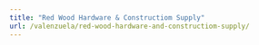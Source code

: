 ```yaml
---
title: "Red Wood Hardware & Constructiom Supply"
url: /valenzuela/red-wood-hardware-and-constructiom-supply/
---
```

